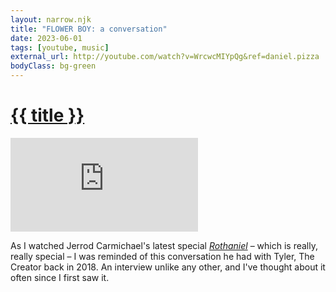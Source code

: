 ```yaml
---
layout: narrow.njk
title: "FLOWER BOY: a conversation"
date: 2023-06-01
tags: [youtube, music]
external_url: http://youtube.com/watch?v=WrcwcMIYpQg&ref=daniel.pizza
bodyClass: bg-green
---
```


<h1><a href="{{ external_url }}">{{ title }}</a></h1>

<div class="mt-7 relative w-full pb-[56.25%] overflow-hidden">
  <iframe
    class="absolute top-0 left-0 w-full h-full"
    src="https://www.youtube-nocookie.com/embed/WrcwcMIYpQg?si=sSEh4O85xGTU0CNf&amp;controls=0" 
    title="YouTube video player"
    frameborder="0"
    allow="accelerometer; autoplay; clipboard-write; encrypted-media; gyroscope; picture-in-picture; web-share"
    referrerpolicy="strict-origin-when-cross-origin"
    allowfullscreen>
  </iframe>
</div>

As I watched Jerrod Carmichael's latest special _[Rothaniel](https://www.hbo.com/movies/jerrod-carmichael-rothaniel?ref=daniel.pizza "Rothaniel on HBO")_ – which is really, really special – I was reminded of this conversation he had with Tyler, The Creator back in 2018. An interview unlike any other, and I've thought about it often since I first saw it.
